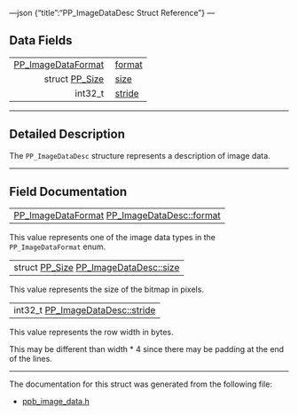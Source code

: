 —json {“title”:“PP\_ImageDataDesc Struct Reference”} —

Data Fields
-----------

<table><tbody><tr class="odd"><td style="text-align: right;"><a href="/docs/native-client/pepper_beta/c/group___enums#ga2ee7ad01799553e5f17bdaa35dd952ee" class="el">PP_ImageDataFormat</a> </td><td><a href="/docs/native-client/pepper_beta/c/struct_p_p___image_data_desc#a0a621fd3704227310f14ba47323a80e1" class="el">format</a></td></tr><tr class="even"><td style="text-align: right;">struct <a href="/docs/native-client/pepper_beta/c/struct_p_p___size/" class="el">PP_Size</a> </td><td><a href="/docs/native-client/pepper_beta/c/struct_p_p___image_data_desc#ad5b1dc56bf041929e1b54c7c96d1bd85" class="el">size</a></td></tr><tr class="odd"><td style="text-align: right;">int32_t </td><td><a href="/docs/native-client/pepper_beta/c/struct_p_p___image_data_desc#a27f743f8f59a611853815865681bead6" class="el">stride</a></td></tr></tbody></table>

------------------------------------------------------------------------

<span id="details" class="anchor" style="margin: 0;"></span>

Detailed Description
--------------------

The `PP_ImageDataDesc` structure represents a description of image data.

------------------------------------------------------------------------

Field Documentation
-------------------

<span id="a0a621fd3704227310f14ba47323a80e1" class="anchor" style="margin: 0;"></span>

<table><tbody><tr class="odd"><td><a href="/docs/native-client/pepper_beta/c/group___enums#ga2ee7ad01799553e5f17bdaa35dd952ee" class="el">PP_ImageDataFormat</a> <a href="/docs/native-client/pepper_beta/c/struct_p_p___image_data_desc#a0a621fd3704227310f14ba47323a80e1" class="el">PP_ImageDataDesc::format</a></td></tr></tbody></table>

This value represents one of the image data types in the `PP_ImageDataFormat` enum.

<span id="ad5b1dc56bf041929e1b54c7c96d1bd85" class="anchor" style="margin: 0;"></span>

<table><tbody><tr class="odd"><td>struct <a href="/docs/native-client/pepper_beta/c/struct_p_p___size/" class="el">PP_Size</a> <a href="/docs/native-client/pepper_beta/c/struct_p_p___image_data_desc#ad5b1dc56bf041929e1b54c7c96d1bd85" class="el">PP_ImageDataDesc::size</a></td></tr></tbody></table>

This value represents the size of the bitmap in pixels.

<span id="a27f743f8f59a611853815865681bead6" class="anchor" style="margin: 0;"></span>

<table><tbody><tr class="odd"><td>int32_t <a href="/docs/native-client/pepper_beta/c/struct_p_p___image_data_desc#a27f743f8f59a611853815865681bead6" class="el">PP_ImageDataDesc::stride</a></td></tr></tbody></table>

This value represents the row width in bytes.

This may be different than width \* 4 since there may be padding at the end of the lines.

------------------------------------------------------------------------

The documentation for this struct was generated from the following file:

-   <a href="/docs/native-client/pepper_beta/c/ppb__image__data_8h/" class="el">ppb_image_data.h</a>
